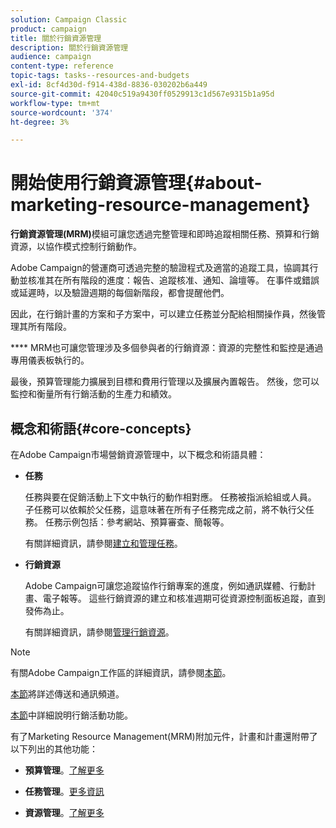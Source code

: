 ```yaml
---
solution: Campaign Classic
product: campaign
title: 關於行銷資源管理
description: 關於行銷資源管理
audience: campaign
content-type: reference
topic-tags: tasks--resources-and-budgets
exl-id: 8cf4d30d-f914-438d-8836-030202b6a449
source-git-commit: 42040c519a9430ff0529913c1d567e9315b1a95d
workflow-type: tm+mt
source-wordcount: '374'
ht-degree: 3%

---
```


# 開始使用行銷資源管理{#about-marketing-resource-management}

<!--
>[!AVAILABILITY]
>
>:warning: This capability is not available in Campaign v8. [Learn more](https://experienceleague.adobe.com/docs/campaign/campaign-v8/campaign-home.html)
-->

**行銷資源管理(MRM)**&#x200B;模組可讓您透過完整管理和即時追蹤相關任務、預算和行銷資源，以協作模式控制行銷動作。

Adobe Campaign的營運商可透過完整的驗證程式及適當的追蹤工具，協調其行動並核准其在所有階段的進度：報告、追蹤核准、通知、論壇等。 在事件或錯誤或延遲時，以及驗證週期的每個新階段，都會提醒他們。

因此，在行銷計畫的方案和子方案中，可以建立任務並分配給相關操作員，然後管理其所有階段。

**** MRM也可讓您管理涉及多個參與者的行銷資源：資源的完整性和監控是通過專用儀表板執行的。

最後，預算管理能力擴展到目標和費用行管理以及擴展內置報告。 然後，您可以監控和衡量所有行銷活動的生產力和績效。

## 概念和術語{#core-concepts}

在Adobe Campaign市場營銷資源管理中，以下概念和術語具體：

* **任務**

   任務與要在促銷活動上下文中執行的動作相對應。 任務被指派給組或人員。 子任務可以依賴於父任務，這意味著在所有子任務完成之前，將不執行父任務。 任務示例包括：參考網站、預算審查、簡報等。

   有關詳細資訊，請參閱[建立和管理任務](../../campaign/using/creating-and-managing-tasks.md)。

* **行銷資源**

   Adobe Campaign可讓您追蹤協作行銷專案的進度，例如通訊媒體、行動計畫、電子報等。 這些行銷資源的建立和核准週期可從資源控制面板追蹤，直到發佈為止。

   有關詳細資訊，請參閱[管理行銷資源](../../campaign/using/managing-marketing-resources.md)。

>[!NOTE]
>
>有關Adobe Campaign工作區的詳細資訊，請參閱[本節](../../platform/using/adobe-campaign-workspace.md)。
>  
>[本節](../../delivery/using/steps-about-delivery-creation-steps.md)將詳述傳送和通訊頻道。
>
>[本節](../../campaign/using/accessing-marketing-campaigns.md)中詳細說明行銷活動功能。

有了Marketing Resource Management(MRM)附加元件，計畫和計畫還附帶了以下列出的其他功能：

* **預算管理**。[了解更多](../../campaign/using/controlling-costs.md)

* **任務管理**。[更多資訊](../../campaign/using/creating-and-managing-tasks.md)

* **資源管理**。[了解更多](../../campaign/using/managing-marketing-resources.md)
